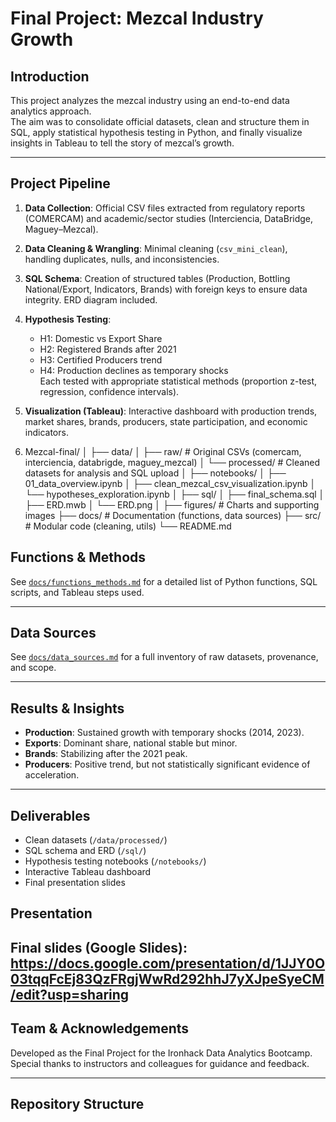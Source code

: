 # Final Project: Mezcal Industry Growth

## Introduction
This project analyzes the mezcal industry using an end-to-end data analytics approach.  
The aim was to consolidate official datasets, clean and structure them in SQL, apply statistical hypothesis testing in Python, and finally visualize insights in Tableau to tell the story of mezcal’s growth.

---

## Project Pipeline
1. **Data Collection**: Official CSV files extracted from regulatory reports (COMERCAM) and academic/sector studies (Interciencia, DataBridge, Maguey–Mezcal).
2. **Data Cleaning & Wrangling**: Minimal cleaning (`csv_mini_clean`), handling duplicates, nulls, and inconsistencies.
3. **SQL Schema**: Creation of structured tables (Production, Bottling National/Export, Indicators, Brands) with foreign keys to ensure data integrity. ERD diagram included.
4. **Hypothesis Testing**:  
   - H1: Domestic vs Export Share  
   - H2: Registered Brands after 2021  
   - H3: Certified Producers trend  
   - H4: Production declines as temporary shocks  
   Each tested with appropriate statistical methods (proportion z-test, regression, confidence intervals).
5. **Visualization (Tableau)**: Interactive dashboard with production trends, market shares, brands, producers, state participation, and economic indicators.

6. Mezcal-final/
│
├── data/
│ ├── raw/ # Original CSVs (comercam, interciencia, databrigde, maguey_mezcal)
│ └── processed/ # Cleaned datasets for analysis and SQL upload
│
├── notebooks/
│ ├── 01_data_overview.ipynb
│ ├── clean_mezcal_csv_visualization.ipynb
│ └── hypotheses_exploration.ipynb
│
├── sql/
│ ├── final_schema.sql
│ ├── ERD.mwb
│ └── ERD.png
│
├── figures/ # Charts and supporting images
├── docs/ # Documentation (functions, data sources)
├── src/ # Modular code (cleaning, utils)
└── README.md

## Functions & Methods
See [`docs/functions_methods.md`](docs/functions_methods.md) for a detailed list of Python functions, SQL scripts, and Tableau steps used.

---

## Data Sources
See [`docs/data_sources.md`](docs/data_sources.md) for a full inventory of raw datasets, provenance, and scope.

---

## Results & Insights
- **Production**: Sustained growth with temporary shocks (2014, 2023).  
- **Exports**: Dominant share, national stable but minor.  
- **Brands**: Stabilizing after the 2021 peak.  
- **Producers**: Positive trend, but not statistically significant evidence of acceleration.  

---

## Deliverables
- Clean datasets (`/data/processed/`)  
- SQL schema and ERD (`/sql/`)  
- Hypothesis testing notebooks (`/notebooks/`)  
- Interactive Tableau dashboard  
- Final presentation slides  
## Presentation
Final slides (Google Slides): https://docs.google.com/presentation/d/1JJY0O03tqqFcEj83QzFRgjWwRd292hhJ7yXJpeSyeCM/edit?usp=sharing
---

## Team & Acknowledgements
Developed as the Final Project for the Ironhack Data Analytics Bootcamp.  
Special thanks to instructors and colleagues for guidance and feedback.

---

## Repository Structure
